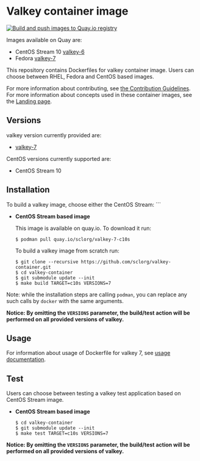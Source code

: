 Valkey container image
=====================

[![Build and push images to Quay.io registry](https://github.com/sclorg/valkey-container/actions/workflows/build-and-push.yml/badge.svg)](https://github.com/sclorg/valkey-container/actions/workflows/build-and-push.yml)

Images available on Quay are:
* CentOS Stream 10 [valkey-6](https://quay.io/repository/sclorg/valkey-7-c10s)
* Fedora [valkey-7](https://quay.io/repository/fedora/valkey-7)

This repository contains Dockerfiles for valkey container image.
Users can choose between RHEL, Fedora and CentOS based images.

For more information about contributing, see
[the Contribution Guidelines](https://github.com/sclorg/welcome/blob/master/contribution.md).
For more information about concepts used in these container images, see the
[Landing page](https://github.com/sclorg/welcome).


Versions
--------
valkey version currently provided are:
* [valkey-7](7)

CentOS versions currently supported are:
* CentOS Stream 10


Installation
------------
To build a valkey image, choose either the CentOS Stream:
    ```

*  **CentOS Stream based image**

    This image is available on quay.io. To download it run:

    ```
    $ podman pull quay.io/sclorg/valkey-7-c10s
    ```

    To build a valkey image from scratch run:

    ```
    $ git clone --recursive https://github.com/sclorg/valkey-container.git
    $ cd valkey-container
    $ git submodule update --init
    $ make build TARGET=c10s VERSIONS=7
    ```

Note: while the installation steps are calling `podman`, you can replace any such calls by `docker` with the same arguments.

**Notice: By omitting the `VERSIONS` parameter, the build/test action will be performed
on all provided versions of valkey.**


Usage
-----

For information about usage of Dockerfile for valkey 7,
see [usage documentation](7).

Test
----
Users can choose between testing a valkey test application based on CentOS Stream image.

*  **CentOS Stream based image**

    ```
    $ cd valkey-container
    $ git submodule update --init
    $ make test TARGET=c10s VERSIONS=7
    ```

**Notice: By omitting the `VERSIONS` parameter, the build/test action will be performed
on all provided versions of valkey.**
